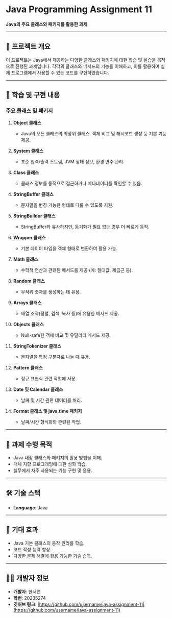 # Java Programming Assignment 11  
**Java의 주요 클래스와 패키지를 활용한 과제**

---

## 📖 프로젝트 개요  
이 프로젝트는 Java에서 제공하는 다양한 클래스와 패키지에 대한 학습 및 실습을 목적으로 진행된 과제입니다. 각각의 클래스와 메서드의 기능을 이해하고, 이를 활용하여 실제 프로그램에서 사용할 수 있는 코드를 구현하였습니다.

---

## 🌟 학습 및 구현 내용  

### 주요 클래스 및 패키지
1. **Object 클래스**
   - Java의 모든 클래스의 최상위 클래스. 객체 비교 및 해시코드 생성 등 기본 기능 제공.

2. **System 클래스**
   - 표준 입력/출력 스트림, JVM 상태 정보, 환경 변수 관리.

3. **Class 클래스**
   - 클래스 정보를 동적으로 접근하거나 메타데이터를 확인할 수 있음.

4. **StringBuffer 클래스**  
   - 문자열을 변경 가능한 형태로 다룰 수 있도록 지원.

5. **StringBuilder 클래스**  
   - StringBuffer와 유사하지만, 동기화가 필요 없는 경우 더 빠르게 동작.

6. **Wrapper 클래스**  
   - 기본 데이터 타입을 객체 형태로 변환하여 활용 가능.

7. **Math 클래스**  
   - 수학적 연산과 관련된 메서드를 제공 (예: 절대값, 제곱근 등).

8. **Random 클래스**  
   - 무작위 숫자를 생성하는 데 유용.

9. **Arrays 클래스**  
   - 배열 조작(정렬, 검색, 복사 등)에 유용한 메서드 제공.

10. **Objects 클래스**  
    - Null-safe한 객체 비교 및 유틸리티 메서드 제공.

11. **StringTokenizer 클래스**  
    - 문자열을 특정 구분자로 나눌 때 유용.

12. **Pattern 클래스**  
    - 정규 표현식 관련 작업에 사용.

13. **Date 및 Calendar 클래스**  
    - 날짜 및 시간 관련 데이터를 처리.

14. **Format 클래스 및 java.time 패키지**  
    - 날짜/시간 형식화와 관련된 작업.

---

## 📌 과제 수행 목적  
- Java 내장 클래스와 패키지의 활용 방법을 이해.  
- 객체 지향 프로그래밍에 대한 심화 학습.  
- 실무에서 자주 사용되는 기능 구현 및 응용.

---

## 🛠️ 기술 스택  
- **Language**: Java  

---

## 🎨 기대 효과  
- Java 기본 클래스의 동작 원리를 학습.  
- 코드 작성 능력 향상.  
- 다양한 문제 해결에 활용 가능한 기술 습득.

---

## 👩‍💻 개발자 정보  
- **개발자**: 한서연  
- **학번**: 20235274  
- **깃허브 링크**: [https://github.com/username/java-assignment-11](https://github.com/username/java-assignment-11)
